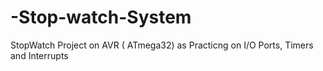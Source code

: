 # -Stop-watch-System
StopWatch Project on AVR ( ATmega32) as Practicng on I/O Ports, Timers and Interrupts 
